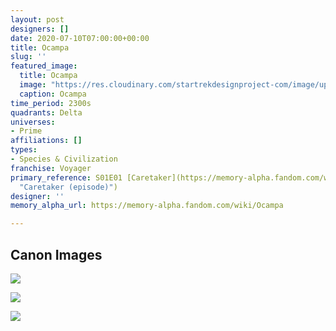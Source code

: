 ```yaml
---
layout: post
designers: []
date: 2020-07-10T07:00:00+00:00
title: Ocampa
slug: ''
featured_image:
  title: Ocampa
  image: "https://res.cloudinary.com/startrekdesignproject-com/image/upload/v1594404240/Ocampa.png"
  caption: Ocampa
time_period: 2300s
quadrants: Delta
universes:
- Prime
affiliations: []
types:
- Species & Civilization
franchise: Voyager
primary_reference: S01E01 [Caretaker](https://memory-alpha.fandom.com/wiki/Caretaker_(episode)
  "Caretaker (episode)")
designer: ''
memory_alpha_url: https://memory-alpha.fandom.com/wiki/Ocampa

---
```

## Canon Images

![](https://res.cloudinary.com/startrekdesignproject-com/image/upload/v1594404240/Ocampa_VOY-Caretaker1.jpg)

![](https://res.cloudinary.com/startrekdesignproject-com/image/upload/v1594404239/Ocampa_VOY-Caretaker2.jpg)

![](https://res.cloudinary.com/startrekdesignproject-com/image/upload/v1594404240/Ocampa_VOY-Caretaker3.jpg)
